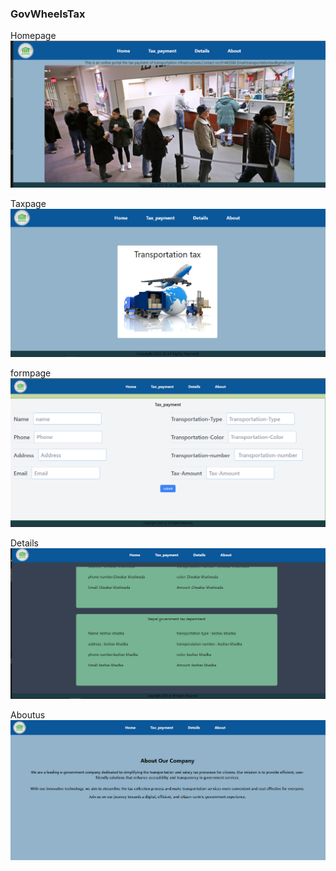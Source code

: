 ﻿### GovWheelsTax
 
Homepage
![Homepage](https://github.com/Diwa07/E-governance/blob/main/screenshot/eg1.PNG)

Taxpage
![Taxpage](https://github.com/Diwa07/E-governance/blob/main/screenshot/eg2.PNG)

formpage
![form](https://github.com/Diwa07/E-governance/blob/main/screenshot/eg3.PNG)

Details
![Details](https://github.com/Diwa07/E-governance/blob/main/screenshot/eg4.PNG)

Aboutus
![Aboutus](https://github.com/Diwa07/E-governance/blob/main/screenshot/eg5.PNG)


